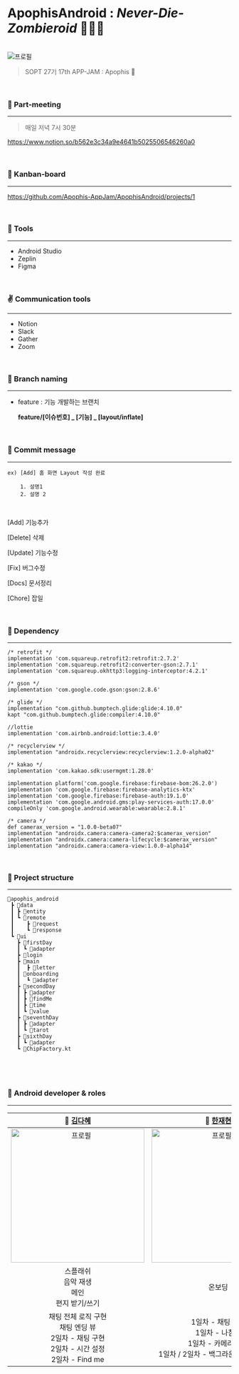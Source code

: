 #  ApophisAndroid : *Never-Die-Zombieroid* 🌠🧛‍♀️

<br>



<img src="https://user-images.githubusercontent.com/63586451/104689431-d8683500-5745-11eb-8a57-5532602f7260.jpg" alt="프로필"/>

> SOPT 27기 17th APP-JAM : Apophis 🌠



<br>



### 📌 Part-meeting

------

> 매일 저녁 7시 30분

https://www.notion.so/b562e3c34a9e4641b5025506546260a0



<br> 

### 🎨 Kanban-board

------



https://github.com/Apophis-AppJam/ApophisAndroid/projects/1



<br>

### 🔧 Tools

------

- Android Studio 
- Zeplin
- Figma



<br>



### ✌ Communication tools

------

- Notion
- Slack
- Gather
- Zoom 


<br>



### 🧩 Branch naming

------

- feature : 기능 개발하는 브랜치

  **feature/[이슈번호] _ [기능] _ [layout/inflate]**



<br>

### 💬 Commit message

------



```
ex) [Add] 홈 화면 Layout 작성 완료

    1. 설명1
    2. 설명 2
```

<br>


[Add]         기능추가

[Delete]     삭제

[Update]   기능수정

[Fix]           버그수정

[Docs]       문서정리

[Chore]      잡일



<br>



### 🔗 Dependency

------

```
/* retrofit */
implementation 'com.squareup.retrofit2:retrofit:2.7.2'
implementation 'com.squareup.retrofit2:converter-gson:2.7.1'
implementation 'com.squareup.okhttp3:logging-interceptor:4.2.1'

/* gson */
implementation 'com.google.code.gson:gson:2.8.6'

/* glide */
implementation "com.github.bumptech.glide:glide:4.10.0"
kapt "com.github.bumptech.glide:compiler:4.10.0"

//lottie
implementation 'com.airbnb.android:lottie:3.4.0'

/* recyclerview */
implementation "androidx.recyclerview:recyclerview:1.2.0-alpha02"

/* kakao */
implementation 'com.kakao.sdk:usermgmt:1.28.0'

implementation platform('com.google.firebase:firebase-bom:26.2.0')
implementation 'com.google.firebase:firebase-analytics-ktx'
implementation 'com.google.firebase:firebase-auth:19.1.0'
implementation 'com.google.android.gms:play-services-auth:17.0.0'
compileOnly 'com.google.android.wearable:wearable:2.8.1'

/* camera */
def camerax_version = "1.0.0-beta07"
implementation "androidx.camera:camera-camera2:$camerax_version"
implementation "androidx.camera:camera-lifecycle:$camerax_version"
implementation "androidx.camera:camera-view:1.0.0-alpha14"
```




<br>




### 🧱 Project structure

------

```
🌠apophis_android
 ┣ 📂data
 ┃ ┣ 📂entity
 ┃ ┗ 📂remote
 ┃    ┣ 📂request
 ┃    ┗ 📂response
 ┗ 📂ui
   ┣ 📂firstDay
   ┃ ┗ 📂adapter
   ┣ 📂login
   ┣ 📂main
   ┃  ┣ 📂letter
   ┃ 📂onboarding
   ┃  ┗ 📂adapter
   ┣ 📂secondDay
   ┃ ┣ 📂adapter
   ┃ ┣ 📂findMe
   ┃ ┣ 📂time
   ┃ ┗ 📂value
   ┣ 📂seventhDay
   ┃ ┣ 📂adapter
   ┃ ┗ 📂tarot
   ┣ 📂sixthDay
   ┃ ┗ 📂adapter
   ┗ 📄ChipFactory.kt

  

```



<br>





### 🎵 Android developer & roles

------



|           👩 [김다혜](https://github.com/kimdahyee)           |           👨 [한재현](https://github.com/wogus0333)           |          👩 [조성림](https://github.com/CHOSUNGRIM)           |
| :----------------------------------------------------------: | :----------------------------------------------------------: | :----------------------------------------------------------: |
| <img src="https://user-images.githubusercontent.com/63586451/104689277-98a14d80-5745-11eb-9f92-77bb4dc2a470.jpg" alt="프로필" width="300px" /> | <img src="https://user-images.githubusercontent.com/63586451/104689261-90e1a900-5745-11eb-8bce-b32a6b463cd6.jpg" alt="프로필" width="300px" /> | <img src="https://user-images.githubusercontent.com/63586451/104689254-8f17e580-5745-11eb-93d1-654435cd19a2.jpg" alt="프로필" width="300px" /> |
|     스플래쉬<br/>음악 재생 <br/>메인<br/>편지 받기/쓰기      |                            온보딩                            |            아포피스 뷰 <br/>타이머<br />음성 송출            |
| 채팅 전체 로직 구현<br/>채팅 엔딩 뷰<br />2일차 - 채팅 구현<br />2일차 - 시간 설정<br />2일차 - Find me | 1일차 - 채팅 구현<br />1일차 - 나침반<br />1일차 - 카메라 촬영<br />1일차 / 2일차 - 백그라운드 이미지 전환 | 2일차 - 가치관<br />7일차 - 채팅 구현<br />7일차 - 유서 쓰기 |

<br>
